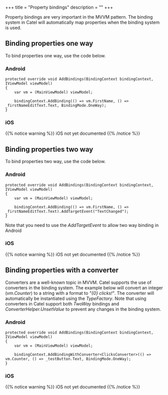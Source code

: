 +++
title = "Property bindings" 
description = ""
+++

Property bindings are very important in the MVVM pattern. The binding system in Catel will automatically map properties when the binding system is used.

## Binding properties one way

To bind properties one way, use the code below.

### Android

```
protected override void AddBindings(BindingContext bindingContext, IViewModel viewModel)
{
    var vm = (MainViewModel) viewModel;

    bindingContext.AddBinding(() => vm.FirstName, () => _firstNameEditText.Text, BindingMode.OneWay);
}
```

### iOS

{{% notice warning %}}
iOS not yet documented
{{% /notice %}}

## Binding properties two way

To bind properties two way, use the code below.

### Android

```
protected override void AddBindings(BindingContext bindingContext, IViewModel viewModel)
{
    var vm = (MainViewModel) viewModel;

    bindingContext.AddBinding(() => vm.FirstName, () => _firstNameEditText.Text).AddTargetEvent("TextChanged");
}
```

Note that you need to use the *AddTargetEvent* to allow two way binding in Android

### iOS

{{% notice warning %}}
iOS not yet documented
{{% /notice %}}

## Binding properties with a converter

Converters are a well-known topic in MVVM. Catel supports the use of converters in the binding system. The example below will convert an integer (*vm.Counter*) to a string with a format to *"{0} clicks!"*. The converter will automatically be instantiated using the *TypeFactory*. Note that using converters in Catel support both *TwoWay* bindings and *ConverterHelper.UnsetValue* to prevent any changes in the binding system.

### Android

```
protected override void AddBindings(BindingContext bindingContext, IViewModel viewModel)
{
    var vm = (MainViewModel) viewModel;

    bindingContext.AddBindingWithConverter<ClicksConverter>(() => vm.Counter, () => _testButton.Text, BindingMode.OneWay);
}
```

### iOS

{{% notice warning %}}
iOS not yet documented
{{% /notice %}}

